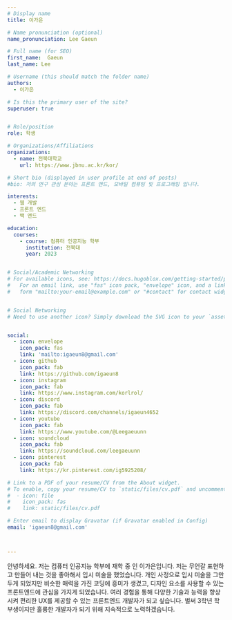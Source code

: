 ```yaml
---
# Display name
title: 이가은

# Name pronunciation (optional)
name_pronunciation: Lee Gaeun

# Full name (for SEO)
first_name:  Gaeun
last_name: Lee

# Username (this should match the folder name)
authors:
  - 이가은

# Is this the primary user of the site?
superuser: true


# Role/position
role: 학생

# Organizations/Affiliations
organizations:
  - name: 전북대학교
    url: https://www.jbnu.ac.kr/kor/

# Short bio (displayed in user profile at end of posts)
#bio: 저의 연구 관심 분야는 프론트 엔드, 모바일 컴퓨팅 및 프로그래밍 입니다.

interests:
  - 웹 개발
  - 프론트 엔드
  - 백 엔드

education:
  courses:
    - course: 컴퓨터 인공지능 학부
      institution: 전북대
      year: 2023


# Social/Academic Networking
# For available icons, see: https://docs.hugoblox.com/getting-started/page-builder/#icons
#   For an email link, use "fas" icon pack, "envelope" icon, and a link in the
#   form "mailto:your-email@example.com" or "#contact" for contact widget.


# Social Networking
# Need to use another icon? Simply download the SVG icon to your `assets/media/icons/` folder.


social:
  - icon: envelope
    icon_pack: fas
    link: 'mailto:igaeun8@gmail.com'
  - icon: github
    icon_pack: fab
    link: https://github.com/igaeun8
  - icon: instagram
    icon_pack: fab
    link: https://www.instagram.com/korlrol/
  - icon: discord
    icon_pack: fab
    link: https://discord.com/channels/igaeun4652
  - icon: youtube
    icon_pack: fab
    link: https://www.youtube.com/@Leegaeuunn
  - icon: soundcloud
    icon_pack: fab
    link: https://soundcloud.com/leegaeuunn
  - icon: pinterest
    icon_pack: fab
    link: https://kr.pinterest.com/ig5925208/

# Link to a PDF of your resume/CV from the About widget.
# To enable, copy your resume/CV to `static/files/cv.pdf` and uncomment the lines below.
#  - icon: file
#    icon_pack: fas
#    link: static/files/cv.pdf

# Enter email to display Gravatar (if Gravatar enabled in Config)
email: 'igaeun8@gmail.com'



---
```


안녕하세요. 저는 컴퓨터 인공지능 학부에 재학 중 인 이가은입니다. 저는 무언갈 표현하고 만들어 내는 것을 좋아해서 입시 미술을 했었습니다. 
개인 사정으로 입시 미술을 그만두게 되었지만 비슷한 매력을 가진 코딩에 흥미가 생겼고, 
디자인 요소를 사용할 수 있는 프론트엔드에 관심을 가지게 되었습니다.
여러 경험을 통해 다양한 기술과 능력을 향상시켜 편리한 UX를 제공할 수 있는 프론트엔드 개발자가 되고 싶습니다. 
 벌써 3학년 학부생이지만 훌륭한 개발자가 되기 위해 지속적으로 노력하겠습니다.  
